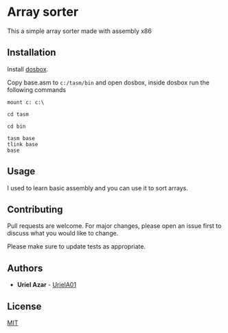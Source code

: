 # Array sorter 

This a simple array sorter made with assembly x86

## Installation

Install [dosbox](https://www.dosbox.com/).

Copy base.asm to `c:/tasm/bin` and open dosbox, inside dosbox run the following commands
```
mount c: c:\
```

```
cd tasm
```

```
cd bin
```

```
tasm base
tlink base
base
```

## Usage

I used to learn basic assembly and you can use it to sort arrays.

## Contributing
Pull requests are welcome. For major changes, please open an issue first to discuss what you would like to change.

Please make sure to update tests as appropriate.

## Authors
* **Uriel Azar** - [UrielA01](https://github.com/UrielA01)

## License
[MIT](https://choosealicense.com/licenses/mit/)

